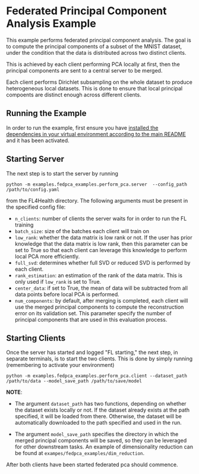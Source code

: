 # Federated Principal Component Analysis Example
This example performs federated principal component analysis. The goal is to compute the principal components of a subset of the MNIST dataset, under the condition that the data is distributed across two distinct clients.

This is achieved by each client performing PCA locally at first, then the principal components are sent to a central server to be merged.

Each client performs Dirichlet subsampling on the whole dataset to produce heterogeneous local datasets. This is done to ensure that local principal compoents are distinct enough across different clients.

## Running the Example
In order to run the example, first ensure you have [installed the dependencies in your virtual environment according to the main README](/README.md#development-requirements) and it has been activated.

## Starting Server

The next step is to start the server by running
```
python -m examples.fedpca_examples.perform_pca.server  --config_path /path/to/config.yaml
```
from the FL4Health directory. The following arguments must be present in the specified config file:
* `n_clients`: number of clients the server waits for in order to run the FL training
* `batch_size`: size of the batches each client will train on
* `low_rank`: whether the data matrix is low rank or not. If the user has prior knowledge that the data matrix is low rank, then this parameter can be set to True so that each client can leverage this knowledge to perform local PCA more efficiently.
* `full_svd`: determines whether full SVD or reduced SVD is performed by each client.
* `rank_estimation`: an estimation of the rank of the data matrix. This is only used if `low_rank` is set to True.
* `center_data`: if set to True, the mean of data will be subtracted from all data points before local PCA is performed.
* `num_components`: by default, after merging is completed, each client will use the merged principal components to compute the reconstruction error on its validation set. This parameter specify the number of principal components that are used in this evaluation process.

## Starting Clients

Once the server has started and logged "FL starting," the next step, in separate terminals, is to start the two
clients. This is done by simply running (remembering to activate your environment)
```
python -m examples.fedpca_examples.perform_pca.client --dataset_path /path/to/data --model_save_path /path/to/save/model
```
**NOTE**:

* The argument `dataset_path` has two functions, depending on whether the dataset exists locally or not. If
the dataset already exists at the path specified, it will be loaded from there. Otherwise, the dataset will be
automatically downloaded to the path specified and used in the run.

* The argument `model_save_path` specifies the directory in which the merged principal components will be saved, so they can be leveraged for other downstream tasks. An example of dimensionality reduction can be found at `exampes/fedpca_examples/dim_reduction`.

After both clients have been started federated pca should commence.
